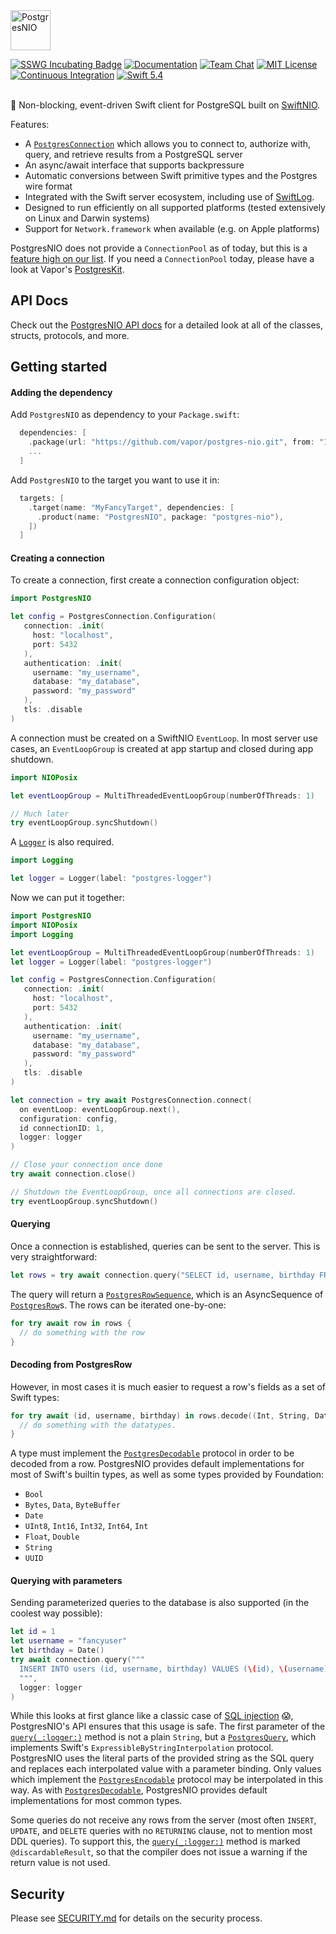 <img src="https://user-images.githubusercontent.com/1342803/59061804-5548e280-8872-11e9-819f-14f19f16fcb6.png" height="64" alt="PostgresNIO">

[![SSWG Incubating Badge](https://img.shields.io/badge/sswg-incubating-green.svg)][SSWG Incubation]
[![Documentation](http://img.shields.io/badge/read_the-docs-2196f3.svg)][Documentation]
[![Team Chat](https://img.shields.io/discord/431917998102675485.svg)][Team Chat]
[![MIT License](http://img.shields.io/badge/license-MIT-brightgreen.svg)][MIT License]
[![Continuous Integration](https://github.com/vapor/postgres-nio/actions/workflows/test.yml/badge.svg)][Continuous Integration]
[![Swift 5.4](http://img.shields.io/badge/swift-5.4-brightgreen.svg)][Swift 5.4]
<br>
<br>

🐘 Non-blocking, event-driven Swift client for PostgreSQL built on [SwiftNIO].

Features:

- A [`PostgresConnection`] which allows you to connect to, authorize with, query, and retrieve results from a PostgreSQL server
- An async/await interface that supports backpressure 
- Automatic conversions between Swift primitive types and the Postgres wire format
- Integrated with the Swift server ecosystem, including use of [SwiftLog].
- Designed to run efficiently on all supported platforms (tested extensively on Linux and Darwin systems)
- Support for `Network.framework` when available (e.g. on Apple platforms)

PostgresNIO does not provide a `ConnectionPool` as of today, but this is a [feature high on our list](https://github.com/vapor/postgres-nio/issues/256). If you need a `ConnectionPool` today, please have a look at Vapor's [PostgresKit]. 

## API Docs

Check out the [PostgresNIO API docs](https://api.vapor.codes/postgres-nio/main/PostgresNIO/) for a 
detailed look at all of the classes, structs, protocols, and more.

## Getting started

#### Adding the dependency

Add `PostgresNIO` as dependency to your `Package.swift`:

```swift
  dependencies: [
    .package(url: "https://github.com/vapor/postgres-nio.git", from: "1.8.0"),
    ...
  ]
```

Add `PostgresNIO` to the target you want to use it in:
```swift
  targets: [
    .target(name: "MyFancyTarget", dependencies: [
      .product(name: "PostgresNIO", package: "postgres-nio"),
    ])
  ]
```

#### Creating a connection

To create a connection, first create a connection configuration object:

```swift
import PostgresNIO

let config = PostgresConnection.Configuration(
   connection: .init(
     host: "localhost",
     port: 5432
   ),
   authentication: .init(
     username: "my_username",
     database: "my_database",
     password: "my_password"
   ),
   tls: .disable
)
```

A connection must be created on a SwiftNIO `EventLoop`. In most server use cases, an 
`EventLoopGroup` is created at app startup and closed during app shutdown.

```swift
import NIOPosix

let eventLoopGroup = MultiThreadedEventLoopGroup(numberOfThreads: 1)

// Much later
try eventLoopGroup.syncShutdown()
```

A [`Logger`] is also required.

```swift
import Logging

let logger = Logger(label: "postgres-logger")
```

Now we can put it together:

```swift
import PostgresNIO
import NIOPosix
import Logging

let eventLoopGroup = MultiThreadedEventLoopGroup(numberOfThreads: 1)
let logger = Logger(label: "postgres-logger")

let config = PostgresConnection.Configuration(
   connection: .init(
     host: "localhost",
     port: 5432
   ),
   authentication: .init(
     username: "my_username",
     database: "my_database",
     password: "my_password"
   ),
   tls: .disable
)

let connection = try await PostgresConnection.connect(
  on eventLoop: eventLoopGroup.next(),
  configuration: config,
  id connectionID: 1,
  logger: logger
)

// Close your connection once done
try await connection.close()

// Shutdown the EventLoopGroup, once all connections are closed.
try eventLoopGroup.syncShutdown()
```

#### Querying

Once a connection is established, queries can be sent to the server. This is very straightforward:

```swift
let rows = try await connection.query("SELECT id, username, birthday FROM users", logger: logger)
```

The query will return a [`PostgresRowSequence`], which is an AsyncSequence of [`PostgresRow`]s. The rows can be iterated one-by-one: 

```swift
for try await row in rows {
  // do something with the row
}
```

#### Decoding from PostgresRow

However, in most cases it is much easier to request a row's fields as a set of Swift types:

```swift
for try await (id, username, birthday) in rows.decode((Int, String, Date).self, context: .default) {
  // do something with the datatypes.
}
```

A type must implement the [`PostgresDecodable`] protocol in order to be decoded from a row. PostgresNIO provides default implementations for most of Swift's builtin types, as well as some types provided by Foundation:

- `Bool`
- `Bytes`, `Data`, `ByteBuffer`
- `Date`
- `UInt8`, `Int16`, `Int32`, `Int64`, `Int`
- `Float`, `Double`
- `String`
- `UUID`

#### Querying with parameters

Sending parameterized queries to the database is also supported (in the coolest way possible):

```swift
let id = 1
let username = "fancyuser"
let birthday = Date()
try await connection.query("""
  INSERT INTO users (id, username, birthday) VALUES (\(id), \(username), \(birthday))
  """, 
  logger: logger
)
```

While this looks at first glance like a classic case of [SQL injection](https://en.wikipedia.org/wiki/SQL_injection) 😱, PostgresNIO's API ensures that this usage is safe. The first parameter of the [`query(_:logger:)`] method is not a plain `String`, but a [`PostgresQuery`], which implements Swift's `ExpressibleByStringInterpolation` protocol. PostgresNIO uses the literal parts of the provided string as the SQL query and replaces each interpolated value with a parameter binding. Only values which implement the [`PostgresEncodable`] protocol may be interpolated in this way. As with [`PostgresDecodable`], PostgresNIO provides default implementations for most common types.

Some queries do not receive any rows from the server (most often `INSERT`, `UPDATE`, and `DELETE` queries with no `RETURNING` clause, not to mention most DDL queries). To support this, the [`query(_:logger:)`] method is marked `@discardableResult`, so that the compiler does not issue a warning if the return value is not used. 

## Security

Please see [SECURITY.md] for details on the security process.

[SSWG Incubation]: https://github.com/swift-server/sswg/blob/main/process/incubation.md#graduated-level
[Documentation]: https://api.vapor.codes/postgres-nio/main/PostgresNIO/
[Team Chat]: https://discord.gg/vapor
[MIT License]: LICENSE
[Continuous Integration]: https://github.com/vapor/postgres-nio/actions
[Swift 5.4]: https://swift.org
[Security.md]: SECURITY.md

[`PostgresConnection`]: https://api.vapor.codes/postgres-nio/main/PostgresNIO/PostgresConnection/
[`query(_:logger:)`]: https://api.vapor.codes/postgres-nio/main/PostgresNIO/PostgresConnection/#postgresconnection.query(_:logger:file:line:)
[`PostgresQuery`]: https://api.vapor.codes/postgres-nio/main/PostgresNIO/PostgresQuery/
[`PostgresRow`]: https://api.vapor.codes/postgres-nio/main/PostgresNIO/PostgresRow/
[`PostgresRowSequence`]: https://api.vapor.codes/postgres-nio/main/PostgresNIO/PostgresRowSequence/
[`PostgresDecodable`]: https://api.vapor.codes/postgres-nio/main/PostgresNIO/PostgresDecodable/
[`PostgresEncodable`]: https://api.vapor.codes/postgres-nio/main/PostgresNIO/PostgresEncodable/

[PostgresKit]: https://github.com/vapor/postgres-kit

[SwiftNIO]: https://github.com/apple/swift-nio
[SwiftLog]: https://github.com/apple/swift-log
[`Logger`]: https://apple.github.io/swift-log/docs/current/Logging/Structs/Logger.html
